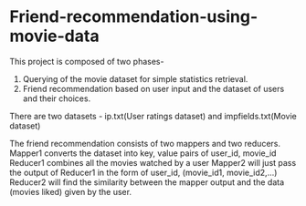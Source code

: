 # Friend-recommendation-using-movie-data

This project is composed of two phases-
1) Querying of the movie dataset for simple statistics retrieval.
2) Friend recommendation based on user input and the dataset of users and their choices.

There are two datasets - ip.txt(User ratings dataset) and impfields.txt(Movie dataset)

The friend recommendation consists of two mappers and two reducers.
Mapper1 converts the dataset into key, value pairs of user_id, movie_id
Reducer1 combines all the movies watched by a user
Mapper2 will just pass the output of Reducer1 in the form of user_id, (movie_id1, movie_id2,...)
Reducer2 will find the similarity between the mapper output and the data (movies liked) given by the user.
